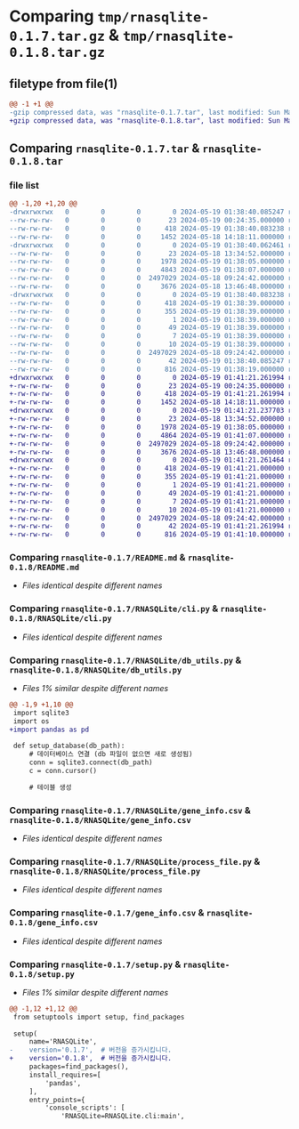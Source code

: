 # Comparing `tmp/rnasqlite-0.1.7.tar.gz` & `tmp/rnasqlite-0.1.8.tar.gz`

## filetype from file(1)

```diff
@@ -1 +1 @@
-gzip compressed data, was "rnasqlite-0.1.7.tar", last modified: Sun May 19 01:38:40 2024, max compression
+gzip compressed data, was "rnasqlite-0.1.8.tar", last modified: Sun May 19 01:41:21 2024, max compression
```

## Comparing `rnasqlite-0.1.7.tar` & `rnasqlite-0.1.8.tar`

### file list

```diff
@@ -1,20 +1,20 @@
-drwxrwxrwx   0        0        0        0 2024-05-19 01:38:40.085247 rnasqlite-0.1.7/
--rw-rw-rw-   0        0        0       23 2024-05-19 00:24:35.000000 rnasqlite-0.1.7/MANIFEST.in
--rw-rw-rw-   0        0        0      418 2024-05-19 01:38:40.083238 rnasqlite-0.1.7/PKG-INFO
--rw-rw-rw-   0        0        0     1452 2024-05-18 14:18:11.000000 rnasqlite-0.1.7/README.md
-drwxrwxrwx   0        0        0        0 2024-05-19 01:38:40.062461 rnasqlite-0.1.7/RNASQLite/
--rw-rw-rw-   0        0        0       23 2024-05-18 13:34:52.000000 rnasqlite-0.1.7/RNASQLite/__init__.py
--rw-rw-rw-   0        0        0     1978 2024-05-19 01:38:05.000000 rnasqlite-0.1.7/RNASQLite/cli.py
--rw-rw-rw-   0        0        0     4843 2024-05-19 01:38:07.000000 rnasqlite-0.1.7/RNASQLite/db_utils.py
--rw-rw-rw-   0        0        0  2497029 2024-05-18 09:24:42.000000 rnasqlite-0.1.7/RNASQLite/gene_info.csv
--rw-rw-rw-   0        0        0     3676 2024-05-18 13:46:48.000000 rnasqlite-0.1.7/RNASQLite/process_file.py
-drwxrwxrwx   0        0        0        0 2024-05-19 01:38:40.083238 rnasqlite-0.1.7/RNASQLite.egg-info/
--rw-rw-rw-   0        0        0      418 2024-05-19 01:38:39.000000 rnasqlite-0.1.7/RNASQLite.egg-info/PKG-INFO
--rw-rw-rw-   0        0        0      355 2024-05-19 01:38:39.000000 rnasqlite-0.1.7/RNASQLite.egg-info/SOURCES.txt
--rw-rw-rw-   0        0        0        1 2024-05-19 01:38:39.000000 rnasqlite-0.1.7/RNASQLite.egg-info/dependency_links.txt
--rw-rw-rw-   0        0        0       49 2024-05-19 01:38:39.000000 rnasqlite-0.1.7/RNASQLite.egg-info/entry_points.txt
--rw-rw-rw-   0        0        0        7 2024-05-19 01:38:39.000000 rnasqlite-0.1.7/RNASQLite.egg-info/requires.txt
--rw-rw-rw-   0        0        0       10 2024-05-19 01:38:39.000000 rnasqlite-0.1.7/RNASQLite.egg-info/top_level.txt
--rw-rw-rw-   0        0        0  2497029 2024-05-18 09:24:42.000000 rnasqlite-0.1.7/gene_info.csv
--rw-rw-rw-   0        0        0       42 2024-05-19 01:38:40.085247 rnasqlite-0.1.7/setup.cfg
--rw-rw-rw-   0        0        0      816 2024-05-19 01:38:19.000000 rnasqlite-0.1.7/setup.py
+drwxrwxrwx   0        0        0        0 2024-05-19 01:41:21.261994 rnasqlite-0.1.8/
+-rw-rw-rw-   0        0        0       23 2024-05-19 00:24:35.000000 rnasqlite-0.1.8/MANIFEST.in
+-rw-rw-rw-   0        0        0      418 2024-05-19 01:41:21.261994 rnasqlite-0.1.8/PKG-INFO
+-rw-rw-rw-   0        0        0     1452 2024-05-18 14:18:11.000000 rnasqlite-0.1.8/README.md
+drwxrwxrwx   0        0        0        0 2024-05-19 01:41:21.237703 rnasqlite-0.1.8/RNASQLite/
+-rw-rw-rw-   0        0        0       23 2024-05-18 13:34:52.000000 rnasqlite-0.1.8/RNASQLite/__init__.py
+-rw-rw-rw-   0        0        0     1978 2024-05-19 01:38:05.000000 rnasqlite-0.1.8/RNASQLite/cli.py
+-rw-rw-rw-   0        0        0     4864 2024-05-19 01:41:07.000000 rnasqlite-0.1.8/RNASQLite/db_utils.py
+-rw-rw-rw-   0        0        0  2497029 2024-05-18 09:24:42.000000 rnasqlite-0.1.8/RNASQLite/gene_info.csv
+-rw-rw-rw-   0        0        0     3676 2024-05-18 13:46:48.000000 rnasqlite-0.1.8/RNASQLite/process_file.py
+drwxrwxrwx   0        0        0        0 2024-05-19 01:41:21.261464 rnasqlite-0.1.8/RNASQLite.egg-info/
+-rw-rw-rw-   0        0        0      418 2024-05-19 01:41:21.000000 rnasqlite-0.1.8/RNASQLite.egg-info/PKG-INFO
+-rw-rw-rw-   0        0        0      355 2024-05-19 01:41:21.000000 rnasqlite-0.1.8/RNASQLite.egg-info/SOURCES.txt
+-rw-rw-rw-   0        0        0        1 2024-05-19 01:41:21.000000 rnasqlite-0.1.8/RNASQLite.egg-info/dependency_links.txt
+-rw-rw-rw-   0        0        0       49 2024-05-19 01:41:21.000000 rnasqlite-0.1.8/RNASQLite.egg-info/entry_points.txt
+-rw-rw-rw-   0        0        0        7 2024-05-19 01:41:21.000000 rnasqlite-0.1.8/RNASQLite.egg-info/requires.txt
+-rw-rw-rw-   0        0        0       10 2024-05-19 01:41:21.000000 rnasqlite-0.1.8/RNASQLite.egg-info/top_level.txt
+-rw-rw-rw-   0        0        0  2497029 2024-05-18 09:24:42.000000 rnasqlite-0.1.8/gene_info.csv
+-rw-rw-rw-   0        0        0       42 2024-05-19 01:41:21.261994 rnasqlite-0.1.8/setup.cfg
+-rw-rw-rw-   0        0        0      816 2024-05-19 01:41:10.000000 rnasqlite-0.1.8/setup.py
```

### Comparing `rnasqlite-0.1.7/README.md` & `rnasqlite-0.1.8/README.md`

 * *Files identical despite different names*

### Comparing `rnasqlite-0.1.7/RNASQLite/cli.py` & `rnasqlite-0.1.8/RNASQLite/cli.py`

 * *Files identical despite different names*

### Comparing `rnasqlite-0.1.7/RNASQLite/db_utils.py` & `rnasqlite-0.1.8/RNASQLite/db_utils.py`

 * *Files 1% similar despite different names*

```diff
@@ -1,9 +1,10 @@
 import sqlite3
 import os
+import pandas as pd
 
 def setup_database(db_path):
     # 데이터베이스 연결 (db 파일이 없으면 새로 생성됨)
     conn = sqlite3.connect(db_path)
     c = conn.cursor()
 
     # 테이블 생성
```

### Comparing `rnasqlite-0.1.7/RNASQLite/gene_info.csv` & `rnasqlite-0.1.8/RNASQLite/gene_info.csv`

 * *Files identical despite different names*

### Comparing `rnasqlite-0.1.7/RNASQLite/process_file.py` & `rnasqlite-0.1.8/RNASQLite/process_file.py`

 * *Files identical despite different names*

### Comparing `rnasqlite-0.1.7/gene_info.csv` & `rnasqlite-0.1.8/gene_info.csv`

 * *Files identical despite different names*

### Comparing `rnasqlite-0.1.7/setup.py` & `rnasqlite-0.1.8/setup.py`

 * *Files 1% similar despite different names*

```diff
@@ -1,12 +1,12 @@
 from setuptools import setup, find_packages
 
 setup(
     name='RNASQLite',
-    version='0.1.7',  # 버전을 증가시킵니다.
+    version='0.1.8',  # 버전을 증가시킵니다.
     packages=find_packages(),
     install_requires=[
         'pandas',
     ],
     entry_points={
         'console_scripts': [
             'RNASQLite=RNASQLite.cli:main',
```

